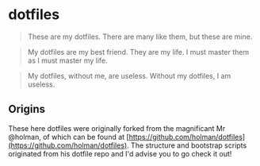 # dotfiles

> These are my dotfiles. There are many like them, but these are mine.
	
> My dotfiles are my best friend. They are my life. I must master them as I must master my life.

> My dotfiles, without me, are useless. Without my dotfiles, I am useless.

## Origins

These here dotfiles were originally forked from the magnificant Mr @holman, of which can be found at [https://github.com/holman/dotfiles](https://github.com/holman/dotfiles). The structure and bootstrap scripts originated from his dotfile repo and I'd advise you to go check it out!
